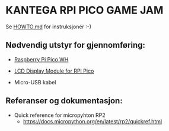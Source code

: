 # KANTEGA RPI PICO GAME JAM

Se [HOWTO.md](HOWTO.md) for instruksjoner :-)


## Nødvendig utstyr for gjennomføring:

- [Raspberry Pi Pico WH](https://thepihut.com/products/raspberry-pi-pico-w?variant=41952994787523)

- [LCD Display Module for RPI Pico](https://thepihut.com/products/1-3-ips-lcd-display-module-for-raspberry-pi-pico-240x240)

- Micro-USB kabel

## Referanser og dokumentasjon:
- Quick reference for micropyhton RP2
  - https://docs.micropython.org/en/latest/rp2/quickref.html
